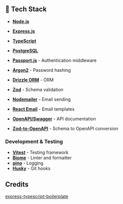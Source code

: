 ## 🚀 Tech Stack

- **[Node.js](https://nodejs.org/)** 
- **[Express.js](https://expressjs.com/)**

- **[TypeScript](https://www.typescriptlang.org/)** 
- **[PostgreSQL](https://www.postgresql.org/)** 

- **[Passport.js](http://www.passportjs.org/)** - Authentication middleware
- **[Argon2](https://github.com/ranisalt/node-argon2)** - Password hashing

- **[Drizzle ORM](https://orm.drizzle.team/)** - ORM
- **[Zod](https://zod.dev/)** - Schema validation

- **[Nodemailer](https://nodemailer.com/)** - Email sending
- **[React Email](https://react.email/)** - Email templates

- **[OpenAPI/Swagger](https://swagger.io/)** - API documentation
- **[Zod-to-OpenAPI](https://github.com/asteasolutions/zod-to-openapi)** - Schema to OpenAPI conversion

### Development & Testing
- **[Vitest](https://vitest.dev/)** - Testing framework
- **[Biome](https://biomejs.dev/)** - Linter and formatter
- **[pino](https://getpino.io/)** - Logging
- **[Husky](https://typicode.github.io/husky/)** - Git hooks

## Credits
[express-typescript-boilerplate](https://github.com/edwinhern/express-typescript-2024)
